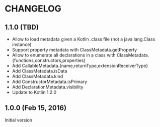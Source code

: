 # CHANGELOG

## 1.1.0 (TBD)

* Allow to load metadata given a Kotlin .class file (not a java.lang.Class instance)
* Support property metadata with ClassMetadata.getProperty
* Allow to enumerate all declarations in a class with ClassMetadata.{functions,constructors,properties}
* Add CallableMetadata.{name,returnType,extensionReceiverType}
* Add ClassMetadata.isData
* Add ClassMetadata.kind
* Add ConstructorMetadata.isPrimary
* Add DeclarationMetadata.visibility
* Update to Kotlin 1.2.0

## 1.0.0 (Feb 15, 2016)

Initial version
